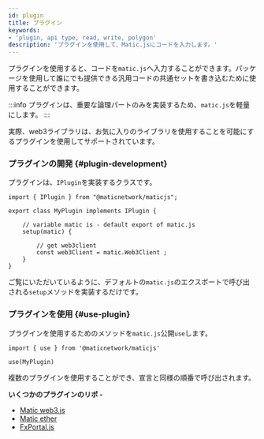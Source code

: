 ```yaml
---
id: plugin
title: プラグイン
keywords:
- 'plugin, api type, read, write, polygon'
description: 'プラグインを使用して、Matic.jsにコードを入力します。'
---
```


プラグインを使用すると、コードを`matic.js`へ入力することができます。パッケージを使用して誰にでも提供できる汎用コードの共通セットを書き込むために使用することができます。

:::info
プラグインは、重要な論理パートのみを実装するため、`matic.js`を軽量にします。
:::

実際、web3ライブラリは、お気に入りのライブラリを使用することを可能にするプラグインを使用してサポートされています。

### プラグインの開発 {#plugin-development}

プラグインは、`IPlugin`を実装するクラスです。

```
import { IPlugin } from "@maticnetwork/maticjs";

export class MyPlugin implements IPlugin {

    // variable matic is - default export of matic.js
    setup(matic) {

        // get web3client
        const web3Client = matic.Web3Client ;
    }
}
```

ご覧にいただいているように、デフォルトの`matic.js`のエクスポートで呼び出される`setup`メソッドを実装するだけです。

### プラグインを使用 {#use-plugin}

プラグインを使用するためのメソッドを`matic.js`公開`use`します。

```
import { use } from '@maticnetwork/maticjs'

use(MyPlugin)
```

複数のプラグインを使用することができ、宣言と同様の順番で呼び出されます。

**いくつかのプラグインのリポ -**

- [Matic web3.js](https://github.com/maticnetwork/maticjs-web3)
- [Matic ether](https://github.com/maticnetwork/maticjs-ethers)
- [FxPortal.js](https://github.com/maticnetwork/fx-portal.js)
